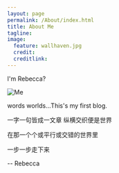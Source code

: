 ```yaml
---
layout: page
permalink: /About/index.html  
title: About Me
tagline:   
image:
  feature: wallhaven.jpg  
  credit:  
  creditlink:  
---
```


I'm Rebecca?

![Me](http://i.imgur.com/goxWOtk.png)

words worlds...This's my first blog.

一字一句皆成一文章 纵横交织便是世界   

在那一个个或平行或交错的世界里 

一步一步走下来

-- Rebecca


